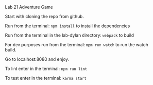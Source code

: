 Lab 21 Adventure Game

Start with cloning the repo from github.

Run from the terminal: `npm install` to install the dependencies

Run from the terminal in the lab-dylan directory: `webpack` to build

For dev purposes run from the terminal: `npm run watch` to run the watch build.

Go to localhost:8080 and enjoy.

To lint enter in the terminal: `npm run lint`

To test enter in the terminal: `karma start`
